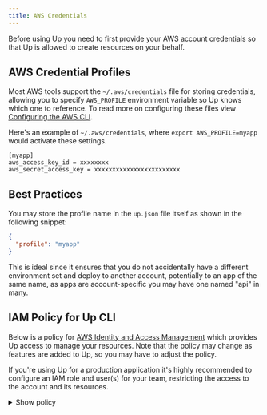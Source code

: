 ```yaml
---
title: AWS Credentials
---
```


Before using Up you need to first provide your AWS account credentials so that Up is allowed to create resources on your behalf.

## AWS Credential Profiles

Most AWS tools support the `~/.aws/credentials` file for storing credentials, allowing you to specify `AWS_PROFILE` environment variable so Up knows which one to reference. To read more on configuring these files view [Configuring the AWS CLI](http://docs.aws.amazon.com/cli/latest/userguide/cli-chap-getting-started.html).

Here's an example of `~/.aws/credentials`, where `export AWS_PROFILE=myapp` would activate these settings.

```
[myapp]
aws_access_key_id = xxxxxxxx
aws_secret_access_key = xxxxxxxxxxxxxxxxxxxxxxxx
```

## Best Practices

You may store the profile name in the `up.json` file itself as shown in the following snippet:

```json
{
  "profile": "myapp"
}
```

This is ideal since it ensures that you do not accidentally have a different environment set and deploy to another account, potentially to an app of the same name, as apps are account-specific you may have one named "api" in many.

## IAM Policy for Up CLI

Below is a policy for [AWS Identity and Access Management](https://aws.amazon.com/iam/) which provides Up access to manage your resources. Note that the policy may change as features are added to Up, so you may have to adjust the policy.

If you're using Up for a production application it's highly recommended to configure an IAM role and user(s) for your team, restricting the access to the account and its resources.

<details>
  <summary>Show policy</summary>
```json
{
  "Version": "2012-10-17",
  "Statement": [
    {
      "Action": [
        "route53:*",
        "route53domains:*"
      ],
      "Effect": "Allow",
      "Resource": "*"
    },
    {
      "Action": [
        "acm:*"
      ],
      "Effect": "Allow",
      "Resource": "*"
    },
    {
      "Action": [
        "s3:*"
      ],
      "Effect": "Allow",
      "Resource": "*"
    },
    {
      "Action": [
        "cloudfront:*"
      ],
      "Effect": "Allow",
      "Resource": "*"
    },
    {
      "Action": [
        "sns:*"
      ],
      "Effect": "Allow",
      "Resource": "*"
    },
    {
      "Action": [
        "ssm:*"
      ],
      "Effect": "Allow",
      "Resource": "*"
    },
    {
      "Action": [
        "cloudformation:Create*",
        "cloudformation:Update*",
        "cloudformation:Delete*",
        "cloudformation:Describe*",
        "cloudformation:ExecuteChangeSet"
      ],
      "Effect": "Allow",
      "Resource": "*"
    },
    {
      "Action": [
        "iam:AttachRolePolicy",
        "iam:CreatePolicy",
        "iam:CreateRole",
        "iam:DeleteRole",
        "iam:DeleteRolePolicy",
        "iam:GetRole",
        "iam:PassRole",
        "iam:PutRolePolicy"
      ],
      "Effect": "Allow",
      "Resource": "*"
    },
    {
      "Action": [
        "lambda:Create*",
        "lambda:Delete*",
        "lambda:Get*",
        "lambda:List*",
        "lambda:Update*",
        "lambda:AddPermission",
        "lambda:RemovePermission",
        "lambda:InvokeFunction"
      ],
      "Effect": "Allow",
      "Resource": "*"
    },
    {
      "Action": [
        "logs:Create*",
        "logs:Put*",
        "logs:Test*",
        "logs:Describe*",
        "logs:FilterLogEvents"
      ],
      "Effect": "Allow",
      "Resource": "*"
    },
    {
      "Effect": "Allow",
      "Action": [
        "cloudwatch:Get*"
      ],
      "Resource": "*"
    },
    {
      "Effect": "Allow",
      "Action": [
        "apigateway:*"
      ],
      "Resource": [
        "arn:aws:apigateway:*::/*"
      ]
    }
  ]
}
```
</details>
